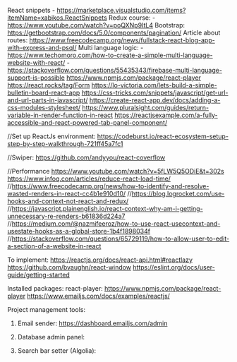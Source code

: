 React snippets - https://marketplace.visualstudio.com/items?itemName=xabikos.ReactSnippets
Redux course: - https://www.youtube.com/watch?v=poQXNp9ItL4
Bootstrap: https://getbootstrap.com/docs/5.0/components/pagination/
Article about routes: https://www.freecodecamp.org/news/fullstack-react-blog-app-with-express-and-psql/
Multi language logic: 
-https://www.techomoro.com/how-to-create-a-simple-multi-language-website-with-react/
-https://stackoverflow.com/questions/55435343/firebase-multi-language-support-is-possible
https://www.npmjs.com/package/react-player
https://react.rocks/tag/Form
https://lo-victoria.com/lets-build-a-simple-bulletin-board-react-app
https://css-tricks.com/snippets/javascript/get-url-and-url-parts-in-javascript/
https://create-react-app.dev/docs/adding-a-css-modules-stylesheet/
https://www.pluralsight.com/guides/return-variable-in-render-function-in-react
https://reactjsexample.com/a-fully-accessible-and-react-powered-tab-panel-component/

//Set up ReactJs environment: 
https://codeburst.io/react-ecosystem-setup-step-by-step-walkthrough-721ff45a7fc1

//Swiper:
https://github.com/andyyou/react-coverflow

//Performance
https://www.youtube.com/watch?v=5fLW5Q5ODiE&t=302s
https://www.infoq.com/articles/reduce-react-load-time/
//https://www.freecodecamp.org/news/how-to-identify-and-resolve-wasted-renders-in-react-cc4b1e910d10/
//https://blog.logrocket.com/use-hooks-and-context-not-react-and-redux/
//https://javascript.plainenglish.io/react-context-why-am-i-getting-unnecessary-re-renders-b61836d224a7
//https://medium.com/@nazmifeeroz/how-to-use-react-usecontext-and-usestate-hooks-as-a-global-store-1b4f1898034f
//https://stackoverflow.com/questions/65729119/how-to-allow-user-to-edit-a-section-of-a-website-in-react

To implement:
https://reactjs.org/docs/react-api.html#reactlazy
https://github.com/bvaughn/react-window
https://eslint.org/docs/user-guide/getting-started

Installed packages:
react-player:
https://www.npmjs.com/package/react-player
https://www.emailjs.com/docs/examples/reactjs/

Project management tools:
1. Email sender:
https://dashboard.emailjs.com/admin

2. Database admin panel:

3. Search bar setter (Algolia):

